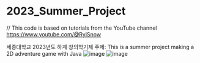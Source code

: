 # 2023_Summer_Project
// This code is based on tutorials from the YouTube channel https://www.youtube.com/@RyiSnow

세종대학교 2023년도 하계 창의학기제
주제: This is a summer project making a 2D adventure game with Java
![image](https://github.com/firepool7030/2023_2D_Game/assets/72507602/cf4ae608-d9a1-4bd7-87a7-85eff4e3b4b6)
![image](https://github.com/firepool7030/2023_2D_Game/assets/72507602/167d95c1-a91b-44a2-bf19-0d79f95f3b7b)
